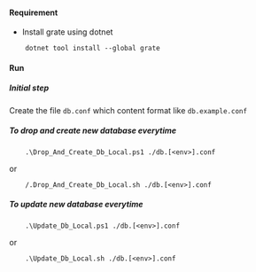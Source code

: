 #### Requirement
- Install grate using dotnet
```
    dotnet tool install --global grate
```

#### Run
##### Initial step
Create the file `db.conf` which content format like `db.example.conf`

##### To drop and create new database everytime
```
    .\Drop_And_Create_Db_Local.ps1 ./db.[<env>].conf
```
or 
```
    /.Drop_And_Create_Db_Local.sh ./db.[<env>].conf
```
##### To update new database everytime
```
    .\Update_Db_Local.ps1 ./db.[<env>].conf
```
or 
```
    .\Update_Db_Local.sh ./db.[<env>].conf
```